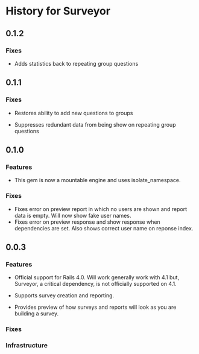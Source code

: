 History for Surveyor
====================
0.1.2
------
### Fixes

- Adds statistics back to repeating group questions

0.1.1
------

### Fixes

- Restores ability to add new questions to groups

- Suppresses redundant data from being show on repeating group questions

0.1.0
------

### Features

- This gem is now a mountable engine and uses isolate_namespace.

### Fixes

- Fixes error on preview report in which no users are shown and report data is empty.  Will now show fake user names.
- Fixes error on preview response and show response when dependencies are set. Also shows correct user name on reponse
  index.

0.0.3
------

### Features

- Official support for Rails 4.0.  Will work generally work with 4.1 but, Surveyor, a critical dependency, is not officially supported on 4.1.

- Supports survey creation and reporting.

- Provides preview of how surveys and reports will look as you are building a survey.

### Fixes


### Infrastructure

